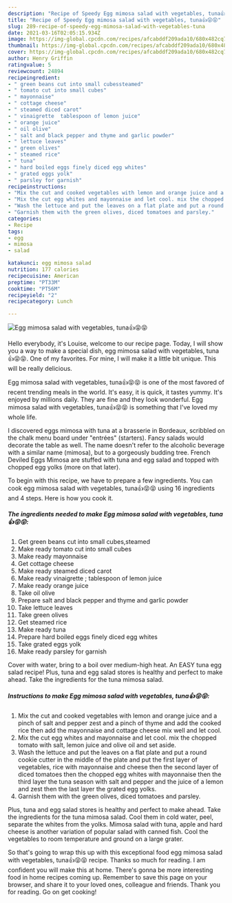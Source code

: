 ```yaml
---
description: "Recipe of Speedy Egg mimosa salad with vegetables, tuna👍😝😝"
title: "Recipe of Speedy Egg mimosa salad with vegetables, tuna👍😝😝"
slug: 289-recipe-of-speedy-egg-mimosa-salad-with-vegetables-tuna
date: 2021-03-16T02:05:15.934Z
image: https://img-global.cpcdn.com/recipes/afcabddf209ada10/680x482cq70/egg-mimosa-salad-with-vegetables-tuna-recipe-main-photo.jpg
thumbnail: https://img-global.cpcdn.com/recipes/afcabddf209ada10/680x482cq70/egg-mimosa-salad-with-vegetables-tuna-recipe-main-photo.jpg
cover: https://img-global.cpcdn.com/recipes/afcabddf209ada10/680x482cq70/egg-mimosa-salad-with-vegetables-tuna-recipe-main-photo.jpg
author: Henry Griffin
ratingvalue: 5
reviewcount: 24894
recipeingredient:
- " green beans cut into small cubessteamed"
- " tomato cut into small cubes"
- " mayonnaise"
- " cottage cheese"
- " steamed diced carot"
- " vinaigrette  tablespoon of lemon juice"
- " orange juice"
- " oil olive"
- " salt and black pepper and thyme and garlic powder"
- " lettuce leaves"
- " green olives"
- " steamed rice"
- " tuna"
- " hard boiled eggs finely diced egg whites"
- " grated eggs yolk"
- " parsley for garnish"
recipeinstructions:
- "Mix the cut and cooked vegetables with lemon and orange juice and a pinch of salt and pepper zest and a pinch of thyme and add the cooked rice then add the mayonnaise and cottage cheese mix well and let cool."
- "Mix the cut egg whites and mayonnaise and let cool. mix the chopped tomato with salt, lemon juice and olive oil and set aside."
- "Wash the lettuce and put the leaves on a flat plate and put a round cookie cutter in the middle of the plate and put the first layer of vegetables, rice with mayonnaise and cheese then the second layer of diced tomatoes then the chopped egg whites with mayonnaise then the third layer the tuna season with salt and pepper and the juice of a lemon and zest then the last layer the grated egg yolks."
- "Garnish them with the green olives, diced tomatoes and parsley."
categories:
- Recipe
tags:
- egg
- mimosa
- salad

katakunci: egg mimosa salad 
nutrition: 177 calories
recipecuisine: American
preptime: "PT33M"
cooktime: "PT56M"
recipeyield: "2"
recipecategory: Lunch

---
```



![Egg mimosa salad with vegetables, tuna👍😝😝](https://img-global.cpcdn.com/recipes/afcabddf209ada10/680x482cq70/egg-mimosa-salad-with-vegetables-tuna-recipe-main-photo.jpg)

Hello everybody, it's Louise, welcome to our recipe page. Today, I will show you a way to make a special dish, egg mimosa salad with vegetables, tuna👍😝😝. One of my favorites. For mine, I will make it a little bit unique. This will be really delicious.

Egg mimosa salad with vegetables, tuna👍😝😝 is one of the most favored of recent trending meals in the world. It's easy, it is quick, it tastes yummy. It's enjoyed by millions daily. They are fine and they look wonderful. Egg mimosa salad with vegetables, tuna👍😝😝 is something that I've loved my whole life.

I discovered eggs mimosa with tuna at a brasserie in Bordeaux, scribbled on the chalk menu board under &#34;entrées&#34; (starters). Fancy salads would decorate the table as well. The name doesn&#39;t refer to the alcoholic beverage with a similar name (mimosa), but to a gorgeously budding tree. French Deviled Eggs Mimosa are stuffed with tuna and egg salad and topped with chopped egg yolks (more on that later).


To begin with this recipe, we have to prepare a few ingredients. You can cook egg mimosa salad with vegetables, tuna👍😝😝 using 16 ingredients and 4 steps. Here is how you cook it.

<!--inarticleads1-->

##### The ingredients needed to make Egg mimosa salad with vegetables, tuna👍😝😝:

1. Get  green beans cut into small cubes,steamed
1. Make ready  tomato cut into small cubes
1. Make ready  mayonnaise
1. Get  cottage cheese
1. Make ready  steamed diced carot
1. Make ready  vinaigrette ; tablespoon of lemon juice
1. Make ready  orange juice
1. Take  oil olive
1. Prepare  salt and black pepper and thyme and garlic powder
1. Take  lettuce leaves
1. Take  green olives
1. Get  steamed rice
1. Make ready  tuna
1. Prepare  hard boiled eggs finely diced egg whites
1. Take  grated eggs yolk
1. Make ready  parsley for garnish


Cover with water, bring to a boil over medium-high heat. An EASY tuna egg salad recipe! Plus, tuna and egg salad stores is healthy and perfect to make ahead. Take the ingredients for the tuna mimosa salad. 

<!--inarticleads2-->

##### Instructions to make Egg mimosa salad with vegetables, tuna👍😝😝:

1. Mix the cut and cooked vegetables with lemon and orange juice and a pinch of salt and pepper zest and a pinch of thyme and add the cooked rice then add the mayonnaise and cottage cheese mix well and let cool.
1. Mix the cut egg whites and mayonnaise and let cool. mix the chopped tomato with salt, lemon juice and olive oil and set aside.
1. Wash the lettuce and put the leaves on a flat plate and put a round cookie cutter in the middle of the plate and put the first layer of vegetables, rice with mayonnaise and cheese then the second layer of diced tomatoes then the chopped egg whites with mayonnaise then the third layer the tuna season with salt and pepper and the juice of a lemon and zest then the last layer the grated egg yolks.
1. Garnish them with the green olives, diced tomatoes and parsley.


Plus, tuna and egg salad stores is healthy and perfect to make ahead. Take the ingredients for the tuna mimosa salad. Cool them in cold water, peel, separate the whites from the yolks. Mimosa salad with tuna, apple and hard cheese is another variation of popular salad with canned fish. Cool the vegetables to room temperature and ground on a large grater. 

So that's going to wrap this up with this exceptional food egg mimosa salad with vegetables, tuna👍😝😝 recipe. Thanks so much for reading. I am confident you will make this at home. There's gonna be more interesting food in home recipes coming up. Remember to save this page on your browser, and share it to your loved ones, colleague and friends. Thank you for reading. Go on get cooking!
